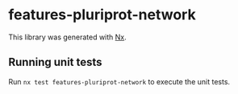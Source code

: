 # features-pluriprot-network

This library was generated with [Nx](https://nx.dev).

## Running unit tests

Run `nx test features-pluriprot-network` to execute the unit tests.
